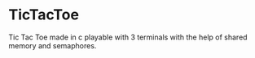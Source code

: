# TicTacToe
Tic Tac Toe made in c playable with 3 terminals with the help of shared memory and semaphores.
